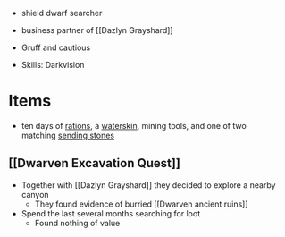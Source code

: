 - shield dwarf searcher
- business partner of [[Dazlyn Grayshard]]
- Gruff and cautious


- Skills: Darkvision

# Items
- ten days of [rations](https://www.dndbeyond.com/equipment/75-rations-1-day), a [waterskin](https://www.dndbeyond.com/equipment/92-waterskin), mining tools, and one of two matching [sending stones](https://www.dndbeyond.com/magic-items/5402-sending-stones)

## [[Dwarven Excavation Quest]]
- Together with [[Dazlyn Grayshard]] they decided to explore a nearby canyon
	- They found evidence of burried [[Dwarven ancient ruins]]
- Spend the last several months searching for loot
	- Found nothing of value